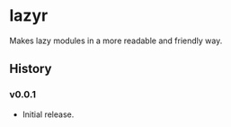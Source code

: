# lazyr
Makes lazy modules in a more readable and friendly way.

## History

### v0.0.1
* Initial release.